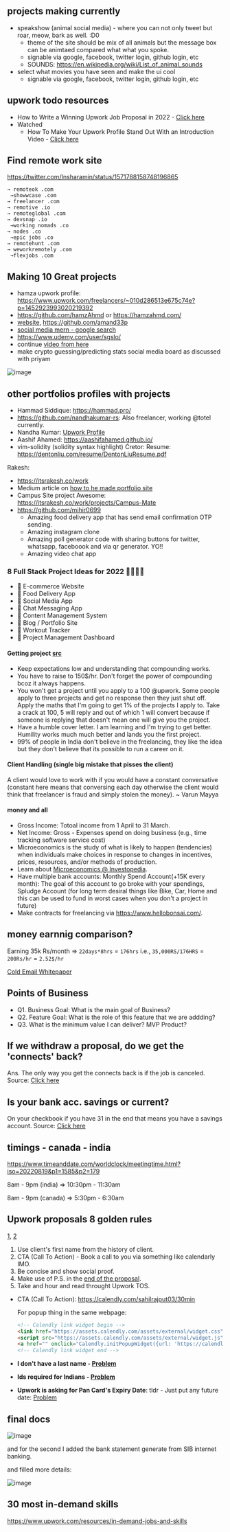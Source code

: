 ## projects making currently

- speakshow (animal social media) - where you can not only tweet but roar, meow, bark as well. :D0
  - theme of the site should be mix of all animals but the message box can be animtaed compared what what you spoke.
  - signable via google, facebook, twitter login, github login, etc
  - SOUNDS: https://en.wikipedia.org/wiki/List_of_animal_sounds
- select what movies you have seen and make the ui cool
  - signable via google, facebook, twitter login, github login, etc

## upwork todo resources

- How to Write a Winning Upwork Job Proposal in 2022 - [Click here](https://www.youtube.com/watch?v=bKwbFuqt528)
- Watched
  - How To Make Your Upwork Profile Stand Out With an Introduction Video - [Click here](https://www.youtube.com/watch?v=gSPrxBP1Fnw)

## Find remote work site

https://twitter.com/Insharamin/status/1571788158748196865

```
→ remoteok .com
 →showwcase .com
→ freelancer .com
→ remotive .io
→ remoteglobal .com
→ devsnap .io
 →working nomads .co
→ nodes .co
 →epic jobs .co
→ remotehunt .com
→ weworkremotely .com
 →flexjobs .com
```

## Making 10 Great projects

- hamza upwork profile: https://www.upwork.com/freelancers/~010d286513e675c74e?p=1452923993020219392
- https://github.com/hamzAhmd or https://hamzahmd.com/
- [website](https://amand33p.github.io/),  https://github.com/amand33p
- [social media mern - google search ](https://www.google.com/search?q=mern+social+media&oq=mern+social+media&aqs=chrome..69i57.131j0j1&sourceid=chrome&ie=UTF-8)
- https://www.udemy.com/user/sgslo/
- continue [video from here](https://youtu.be/bCcssVfBd98?t=356)
- make crypto guessing/predicting stats social media board as discussed with priyam

![image](https://user-images.githubusercontent.com/31458531/182295735-fea5b0da-79ed-434f-b24f-fa2eaed253b3.png)


## other portfolios profiles with projects

- Hammad Siddique: https://hammad.pro/
- https://github.com/nandhakumar-rs: Also freelancer, working @totel currently.
- Nandha Kumar: [Upwork Profile](https://www.upwork.com/freelancers/~013b67892e803aecec)
- Aashif Ahamed: https://aashifahamed.github.io/
- vim-solidity (solidity syntax highlight) Cretor: Resume: https://dentonliu.com/resume/DentonLiuResume.pdf

Rakesh:
  - https://itsrakesh.co/work
  - Medium article on [how to he made portfolio site](https://medium.com/codex/how-i-built-my-portfolio-website-dc61057d82e)
  - Campus Site project Awesome: https://itsrakesh.co/work/projects/Campus-Mate
  - https://github.com/mihir0699
    - Amazing food delivery app that has send email confirmation OTP sending.
    - Amazing instagram clone
    - Amazing poll generator code with sharing buttons for twitter, whatsapp, faceboook and via qr generator. YO!!
    - Amazing video chat app

### 8 Full Stack Project Ideas for 2022 👨‍💻👩‍💻

- 🔶 E-commerce Website
- 🔶 Food Delivery App
- 🔶 Social Media App
- 🔶 Chat Messaging App
- 🔶 Content Management System
- 🔶 Blog / Portfolio Site
- 🔶 Workout Tracker 
- 🔶 Project Management Dashboard


#### Getting project [src](https://youtu.be/p76zsTDqahM)

- Keep expectations low and understanding that compounding works.
- You have to raise to 150$/hr. Don't forget the power of compounding bcoz it always happens.
- You won't get a project until you apply to a 100 @upwork. Some people apply to three projects and get no response then they just shut off. Apply the maths that I'm going to get 1% of the projects I apply to. Take a crack at 100, 5 will reply and out of which 1 will convert because if someone is replying that doesn't mean one will give you the project.
- Have a humble cover letter. I am learning and I'm trying to get better. Humility works much much better and lands you the first project.
- 99% of people in India don't believe in the freelancing, they like the idea but they don't believe that its possible to run a career on it.

#### Client Handling (single big mistake that pisses the client)

A client would love to work with if you would have a constant conversative (constant here means that conversing each day otherwise the client would think that freelancer is fraud and simply stolen the money). ~ Varun Mayya

#### money and all

- Gross Income: Totoal income from 1 April to 31 March.
- Net Income: Gross - Expenses spend on doing business (e.g., time tracking software service cost)
- Microeconomics is the study of what is likely to happen (tendencies) when individuals make choices in response to changes in incentives, prices, resources, and/or methods of production.
- Learn about [Microeconomics @ Investopedia](https://www.investopedia.com/terms/m/microeconomics.asp).
- Have multiple bank accounts: Monthly Spend Account(+15K every month): The goal of this account to go broke with your spendings, Spludge Account (for long term desiral things like Bike, Car, Home and this can be used to fund in worst cases when you don't a project in future)
- Make contracts for freelancing via https://www.hellobonsai.com/.

## money earnnig comparison?

Earning 35k Rs/month => `22days*8hrs` = `176hrs` i.e., `35,000RS/176HRS` = `200Rs/hr` = `2.52$/hr`

[Cold Email Whitepaper](https://reply.io/cold-email-whitepaper/)

## Points of Business

- Q1. Business Goal: What is the main goal of Business?
- Q2. Feature Goal: What is the role of this feature that we are addding?
- Q3. What is the minimum value I can deliver? MVP Product?

## If we withdraw a proposal, do we get the 'connects' back?

Ans. The only way you get the connects back is if the job is canceled. Source: [Click here](https://community.upwork.com/t5/Freelancers/If-we-withdraw-a-proposal-do-we-get-the-connects-back/td-p/230080)

## Is your bank acc. savings or current?

On your checkbook if you have 31 in the end that means you have a savings account. Source: [Click here](https://qr.ae/pvkjAf)

## timings - canada - india

https://www.timeanddate.com/worldclock/meetingtime.html?iso=20220819&p1=1585&p2=179

8am - 9pm (india) => 10:30pm - 11:30am

8am - 9pm (canada) => 5:30pm - 6:30am


## Upwork proposals 8 golden rules
[1](https://youtu.be/f4INGRluDAU), [2]()
1. Use client's first name from the history of client.
2. CTA (Call To Action) - Book a call to you via something like calendarly IMO.
3. Be concise and show social proof.
4. Make use of P.S. in the [end of the proposal](https://www.wix.com/wordsmatter/blog/2020/10/what-does-ps-mean/).
5. Take and hour and read throught Upwork TOS.


- CTA (Call To Action): https://calendly.com/sahilrajput03/30min

  For popup thing in the same webpage:

  ```html
  <!-- Calendly link widget begin -->
  <link href="https://assets.calendly.com/assets/external/widget.css" rel="stylesheet">
  <script src="https://assets.calendly.com/assets/external/widget.js" type="text/javascript" async></script>
  <a href="" onclick="Calendly.initPopupWidget({url: 'https://calendly.com/sahilrajput03/30min'});return false;">Schedule time with me</a>
  <!-- Calendly link widget end -->
  ```

- **I don't have a last name - [Problem](https://community.upwork.com/t5/New-to-Upwork/I-don-t-have-a-last-name/td-p/710470)**
- **Ids required for Indians - [Problem](https://community.upwork.com/t5/Freelancers/Id-verification-for-Indian-users/m-p/129437)**
- **Upwork is asking for Pan Card's Expiry Date**: tldr - Just put any future date: [Problem](https://community.upwork.com/t5/Freelancers/Id-Verification-expiry-date/td-p/657303)

## final docs

![image](https://user-images.githubusercontent.com/31458531/180473051-dd013189-f02a-4578-8bb3-d040d2a2931e.png)

and for the second I added the bank statement generate from SIB internet banking.

and filled more details:

![image](https://user-images.githubusercontent.com/31458531/180475090-c9c53f71-e815-4744-a646-69350c17a52a.png)

## 30 most in-demand skills

https://www.upwork.com/resources/in-demand-jobs-and-skills
